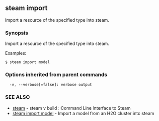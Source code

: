 ## steam import

Import a resource of the specified type into steam.

### Synopsis


Import a resource of the specified type into steam.

Examples:

	$ steam import model

### Options inherited from parent commands

```
  -v, --verbose[=false]: verbose output
```

### SEE ALSO
* [steam](steam.md)	 - steam v build : Command Line Interface to Steam
* [steam import model](steam_import_model.md)	 - Import a model from an H2O cluster into steam

